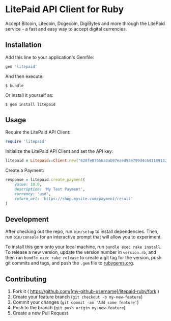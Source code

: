 # LitePaid API Client for Ruby

Accept Bitcoin, Litecoin, Dogecoin, DigiBytes and more through the LitePaid service - a fast and easy way to accept digital currencies.

## Installation

Add this line to your application's Gemfile:

```ruby
gem 'litepaid'
```

And then execute:

    $ bundle

Or install it yourself as:

    $ gem install litepaid

## Usage

Require the LitePaid API Client:

```ruby
require 'litepaid'
```

Initialize the LitePaid API Client and set the API key:

```ruby
litepaid = Litepaid::Client.new("628fe07656a3ab97eaed93e799d4c64118913248814adbeb92f07abc3752de00")
```

Create a Payment:

```ruby
response = litepaid.create_payment(
	value: 10.0,
	description: 'My Test Payment',
	currency: 'usd',
	return_url: 'https://shop.mysite.com/payment/result'
)
```

## Development

After checking out the repo, run `bin/setup` to install dependencies. Then, run `bin/console` for an interactive prompt that will allow you to experiment.

To install this gem onto your local machine, run `bundle exec rake install`. To release a new version, update the version number in `version.rb`, and then run `bundle exec rake release` to create a git tag for the version, push git commits and tags, and push the `.gem` file to [rubygems.org](https://rubygems.org).

## Contributing

1. Fork it ( https://github.com/[my-github-username]/litepaid-ruby/fork )
2. Create your feature branch (`git checkout -b my-new-feature`)
3. Commit your changes (`git commit -am 'Add some feature'`)
4. Push to the branch (`git push origin my-new-feature`)
5. Create a new Pull Request
